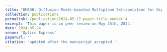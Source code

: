 ```yaml
---
title: "DMEDH: Diffusion Model-boosted Multiplane Extrapolation for Digital Holographic Reconstruction (Submitted to Optics Express, JCR-Q2, First author)"
collection: publications
permalink: /publication/2024-05-17-paper-title-number-4
excerpt: 'This paper is in peer review on May 25th, 2024.'
date: 2024-05-24
venue: 'Optics Express'
paperurl: ''
citation: 'updated after the manuscript accepted.'
---
```



